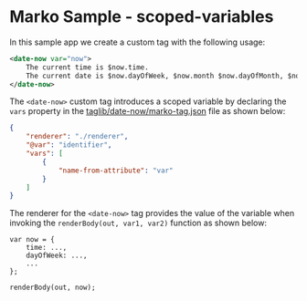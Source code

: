 Marko Sample - scoped-variables
===============================

In this sample app we create a custom tag with the following usage:

```xml
<date-now var="now">
    The current time is $now.time.
    The current date is $now.dayOfWeek, $now.month $now.dayOfMonth, $now.year
</date-now>
```

The `<date-now>` custom tag introduces a scoped variable by declaring the `vars` property in the [taglib/date-now/marko-tag.json](./taglib/date-now/marko-tag.json) file as shown below:

```json
{
    "renderer": "./renderer",
    "@var": "identifier",
    "vars": [
        {
            "name-from-attribute": "var"
        }
    ]
}
```

The renderer for the `<date-now>` tag provides the value of the variable when invoking the `renderBody(out, var1, var2)` function as shown below:

```javscript
var now = {
    time: ...,
    dayOfWeek: ...,
    ...
};

renderBody(out, now);
```